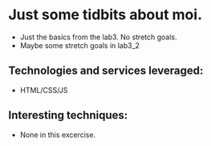 # Just some  tidbits about moi.

* Just the basics from the lab3. No stretch goals.
* Maybe some stretch goals in lab3_2

## Technologies and services leveraged:
* HTML/CSS/JS
## Interesting techniques:
* None in this excercise.